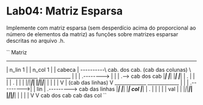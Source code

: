 # Lab04: Matriz Esparsa

Implemente com matriz esparsa (sem desperdício acima do proporcional ao número de elementos da matriz) as funções sobre matrizes esparsar descritas no arquivo .h.

``
  Matriz
___________
| n_lin 1 |
| n_col 1 |
| cabeca \|
----------\   cab. dos cab.        (cab das colunas)
           \ _____________          _____________
            |   |     | .--------> |   |     | .--> cab dos cab
            |___|     |___|        |___|     |___|
            | . |     |   |        | . |     |   |
            |_|_|_____|___|        |_|_|_____|___|
              |                      |
              |                      |
              V                      |
            (cab das linhas)         V
             _____________          _____________
            |   |     | .--------->|   | lin | .---------> cab das linhas
            |___|     |___|        |___| col |___|
            | . |     |   |        |   | val |   |
            |_|_|_____|___|        |_|_|_____|___|
              |                     |
              |                     |
              V                     V
         cab dos cab           cab das col
``

